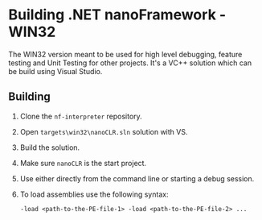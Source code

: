 # Building .NET nanoFramework - WIN32

The WIN32 version meant to be used for high level debugging, feature testing and Unit Testing for other projects.
It's a VC++ solution which can be build using Visual Studio.

## Building

1. Clone the `nf-interpreter` repository.
1. Open `targets\win32\nanoCLR.sln` solution with VS.
1. Build the solution.
1. Make sure `nanoCLR` is the start project.
1. Use either directly from the command line or starting a debug session.
1. To load assemblies use the following syntax:

    ```console
    -load <path-to-the-PE-file-1> -load <path-to-the-PE-file-2> ...
    ```

